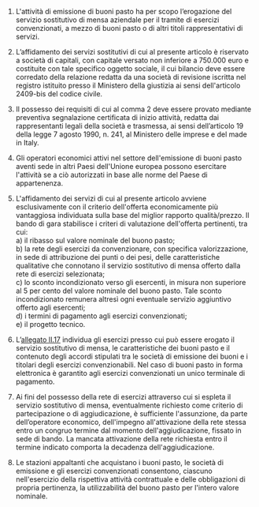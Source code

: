 1. L'attività di emissione di buoni pasto ha per scopo l’erogazione del servizio sostitutivo di mensa aziendale per il tramite di esercizi convenzionati, a mezzo di buoni pasto o di altri titoli rappresentativi di servizi.

2. L’affidamento dei servizi sostitutivi di cui al presente articolo è riservato a società di capitali, con capitale versato non inferiore a 750.000 euro e costituite con tale specifico oggetto sociale, il cui bilancio deve essere corredato della relazione redatta da una società di revisione iscritta nel registro istituito presso il Ministero della giustizia ai sensi dell'articolo 2409-bis del codice civile.

3. Il possesso dei requisiti di cui al comma 2 deve essere provato mediante preventiva segnalazione certificata di inizio attività, redatta dai rappresentanti legali della società e trasmessa, ai sensi dell’articolo 19 della legge 7 agosto 1990, n. 241, al Ministero delle imprese e del made in Italy.

4. Gli operatori economici attivi nel settore dell'emissione di buoni pasto aventi sede in altri Paesi dell'Unione europea possono esercitare l'attività se a ciò autorizzati in base alle norme del Paese di appartenenza.

5. L'affidamento dei servizi di cui al presente articolo avviene esclusivamente con il criterio dell'offerta economicamente più vantaggiosa individuata sulla base del miglior rapporto qualità/prezzo. Il bando di gara stabilisce i criteri di valutazione dell'offerta pertinenti, tra cui:<br>a) il ribasso sul valore nominale del buono pasto;<br>b) la rete degli esercizi da convenzionare, con specifica valorizzazione, in sede di attribuzione dei punti o dei pesi, delle caratteristiche qualitative che connotano il servizio sostitutivo di mensa offerto dalla rete di esercizi selezionata;<br>c) lo sconto incondizionato verso gli esercenti, in misura non superiore al 5 per cento del valore nominale del buono pasto. Tale sconto incondizionato remunera altresì ogni eventuale servizio aggiuntivo offerto agli esercenti;<br>d) i termini di pagamento agli esercizi convenzionati;<br>e) il progetto tecnico.

6. L’[allegato II.17](/section/attachment-2-17/1) individua gli esercizi presso cui può essere erogato il servizio sostitutivo di mensa, le caratteristiche dei buoni pasto e il contenuto degli accordi stipulati tra le società di emissione dei buoni e i titolari degli esercizi convenzionabili. Nel caso di buoni pasto in forma elettronica è garantito agli esercizi convenzionati un unico terminale di pagamento.

7. Ai fini del possesso della rete di esercizi attraverso cui si espleta il servizio sostitutivo di mensa, eventualmente richiesto come criterio di partecipazione o di aggiudicazione, è sufficiente l'assunzione, da parte dell’operatore economico, dell'impegno all'attivazione della rete stessa entro un congruo termine dal momento dell'aggiudicazione, fissato in sede di bando. La mancata attivazione della rete richiesta entro il termine indicato comporta la decadenza dell'aggiudicazione.

8. Le stazioni appaltanti che acquistano i buoni pasto, le società di emissione e gli esercizi convenzionati consentono, ciascuno nell'esercizio della rispettiva attività contrattuale e delle obbligazioni di propria pertinenza, la utilizzabilità del buono pasto per l'intero valore nominale.

